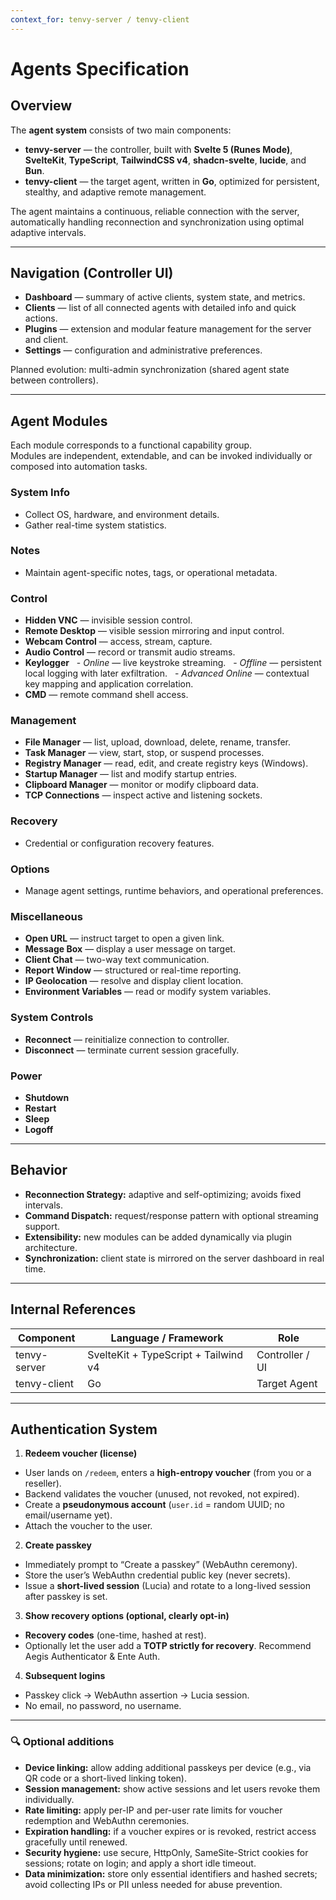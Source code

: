 ```yaml
---
context_for: tenvy-server / tenvy-client
---
```


# Agents Specification

## Overview
The **agent system** consists of two main components:

- **tenvy-server** — the controller, built with **Svelte 5 (Runes Mode)**, **SvelteKit**, **TypeScript**, **TailwindCSS v4**, **shadcn-svelte**, **lucide**, and **Bun**.
- **tenvy-client** — the target agent, written in **Go**, optimized for persistent, stealthy, and adaptive remote management.

The agent maintains a continuous, reliable connection with the server, automatically handling reconnection and synchronization using optimal adaptive intervals.

---

## Navigation (Controller UI)

- **Dashboard** — summary of active clients, system state, and metrics.
- **Clients** — list of all connected agents with detailed info and quick actions.
- **Plugins** — extension and modular feature management for the server and client.
- **Settings** — configuration and administrative preferences.

Planned evolution: multi-admin synchronization (shared agent state between controllers).

---

## Agent Modules

Each module corresponds to a functional capability group.  
Modules are independent, extendable, and can be invoked individually or composed into automation tasks.

### System Info
- Collect OS, hardware, and environment details.
- Gather real-time system statistics.

### Notes
- Maintain agent-specific notes, tags, or operational metadata.

### Control
- **Hidden VNC** — invisible session control.
- **Remote Desktop** — visible session mirroring and input control.
- **Webcam Control** — access, stream, capture.
- **Audio Control** — record or transmit audio streams.
- **Keylogger**
&nbsp; - *Online* — live keystroke streaming.
&nbsp; - *Offline* — persistent local logging with later exfiltration.
&nbsp; - *Advanced Online* — contextual key mapping and application correlation.
- **CMD** — remote command shell access.

### Management
- **File Manager** — list, upload, download, delete, rename, transfer.
- **Task Manager** — view, start, stop, or suspend processes.
- **Registry Manager** — read, edit, and create registry keys (Windows).
- **Startup Manager** — list and modify startup entries.
- **Clipboard Manager** — monitor or modify clipboard data.
- **TCP Connections** — inspect active and listening sockets.

### Recovery
- Credential or configuration recovery features.

### Options
- Manage agent settings, runtime behaviors, and operational preferences.

### Miscellaneous
- **Open URL** — instruct target to open a given link.
- **Message Box** — display a user message on target.
- **Client Chat** — two-way text communication.
- **Report Window** — structured or real-time reporting.
- **IP Geolocation** — resolve and display client location.
- **Environment Variables** — read or modify system variables.

### System Controls
- **Reconnect** — reinitialize connection to controller.
- **Disconnect** — terminate current session gracefully.

### Power
- **Shutdown**
- **Restart**
- **Sleep**
- **Logoff**

---

## Behavior

- **Reconnection Strategy:** adaptive and self-optimizing; avoids fixed intervals.
- **Command Dispatch:** request/response pattern with optional streaming support.
- **Extensibility:** new modules can be added dynamically via plugin architecture.
- **Synchronization:** client state is mirrored on the server dashboard in real time.

---

## Internal References

| Component      | Language / Framework                        | Role                |
|----------------|---------------------------------------------|---------------------|
| tenvy-server   | SvelteKit + TypeScript + Tailwind v4 | Controller / UI     |
| tenvy-client   | Go                                          | Target Agent        |

---

## Authentication System

1. **Redeem voucher (license)**

* User lands on `/redeem`, enters a **high-entropy voucher** (from you or a reseller).
* Backend validates the voucher (unused, not revoked, not expired).
* Create a **pseudonymous account** (`user.id` = random UUID; no email/username yet).
* Attach the voucher to the user.

2. **Create passkey**

* Immediately prompt to “Create a passkey” (WebAuthn ceremony).
* Store the user’s WebAuthn credential public key (never secrets).
* Issue a **short-lived session** (Lucia) and rotate to a long-lived session after passkey is set.

3. **Show recovery options (optional, clearly opt-in)**

* **Recovery codes** (one-time, hashed at rest).
* Optionally let the user add a **TOTP strictly for recovery**. Recommend Aegis Authenticator & Ente Auth.

4. **Subsequent logins**

* Passkey click → WebAuthn assertion → Lucia session.
* No email, no password, no username.

---

### 🔍 Optional additions

* **Device linking:** allow adding additional passkeys per device (e.g., via QR code or a short-lived linking token).  
* **Session management:** show active sessions and let users revoke them individually.  
* **Rate limiting:** apply per-IP and per-user rate limits for voucher redemption and WebAuthn ceremonies.  
* **Expiration handling:** if a voucher expires or is revoked, restrict access gracefully until renewed.  
* **Security hygiene:** use secure, HttpOnly, SameSite-Strict cookies for sessions; rotate on login; and apply a short idle timeout.  
* **Data minimization:** store only essential identifiers and hashed secrets; avoid collecting IPs or PII unless needed for abuse prevention.  
